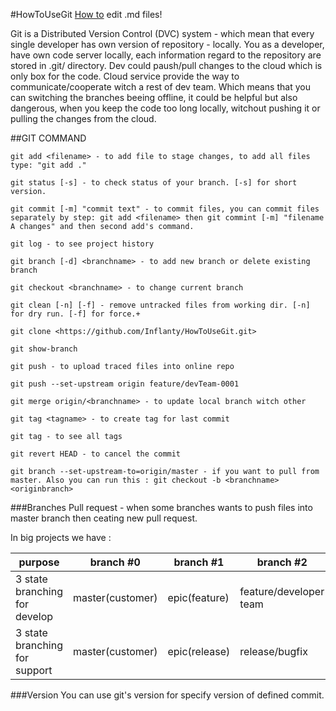 #HowToUseGit
[How to](https://help.github.com/categories/writing-on-github/) edit .md files!

Git is a Distributed Version Control (DVC) system - which mean that every single developer 
has own version of repository - locally. You as a developer, have own code server locally,
each information regard to the repository are stored in .git/ directory. Dev could paush/pull changes to 
the cloud which is only box for the code. Cloud service provide the way to communicate/cooperate
witch a rest of dev team. Which means that you can switching the branches beeing offline, it 
could be helpful but also dangerous, when you keep the code too long locally, witchout pushing it
or pulling the changes from the cloud.

##GIT COMMAND
```
git add <filename> - to add file to stage changes, to add all files type: "git add ."

git status [-s] - to check status of your branch. [-s] for short version.

git commit [-m] "commit text" - to commit files, you can commit files separately by step: git add <filename> then git commint [-m] "filename A changes" and then second add's command.

git log - to see project history

git branch [-d] <branchname> - to add new branch or delete existing branch

git checkout <branchname> - to change current branch

git clean [-n] [-f] - remove untracked files from working dir. [-n] for dry run. [-f] for force.+

git clone <https://github.com/Inflanty/HowToUseGit.git>

git show-branch

git push - to upload traced files into online repo

git push --set-upstream origin feature/devTeam-0001

git merge origin/<branchname> - to update local branch witch other

git tag <tagname> - to create tag for last commit

git tag - to see all tags

git revert HEAD - to cancel the commit

git branch --set-upstream-to=origin/master - if you want to pull from master. Also you can run this : git checkout -b <branchname> <originbranch>

```


###Branches
Pull request - when some branches wants to push files into master branch then ceating new pull request.

In big projects we have :

purpose | branch #0 | branch #1 | branch #2
----------|----------|---------|---------
3 state branching for develop | master(customer) | epic(feature) | feature/developer team
3 state branching for support | master(customer) | epic(release) | release/bugfix

###Version
You can use git's version for specify version of defined commit.
